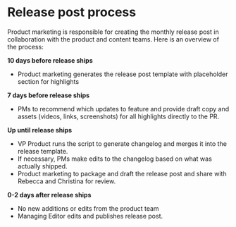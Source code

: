 # Release post process

Product marketing is responsible for creating the monthly release post in collaboration with the product and content teams. Here is an overview of the process: 

**10 days before release ships**

- Product marketing generates the release post template with placeholder section for highlights 

**7 days before release ships**

- PMs to recommend which updates to feature and provide draft copy and assets (videos, links, screenshots) for all highlights directly to the PR.

**Up until release ships**

- VP Product runs the script to generate changelog and merges it into the release template. 
- If necessary, PMs make edits to the changelog based on what was actually shipped.
- Product marketing to package and draft the release post and share with Rebecca and Christina for review. 

**0-2 days after release ships**

- No new additions or edits from the product team
- Managing Editor edits and publishes release post. 

